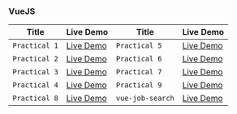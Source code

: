 ### VueJS

| Title     | Live Demo |  Title | Live Demo |
| ----------- | ----------- | ----------- | ----------- |
| `Practical 1`    | [Live Demo](https://vue-sm-pr1.netlify.app/) | `Practical 5`    | [Live Demo](https://vue-sm-pr5.netlify.app/) |
| `Practical 2`    | [Live Demo](https://vue-sm-pr2.netlify.app/) | `Practical 6`    | [Live Demo](https://vue-sm-pr6.netlify.app/) |
| `Practical 3`    | [Live Demo](https://vue-sm-pr3.netlify.app/)  | `Practical 7`    | [Live Demo](https://vue-sm-pr7.netlify.app/) |
| `Practical 4`    | [Live Demo](https://vue-sm-pr4.netlify.app/)  | `Practical 9`    | [Live Demo](https://vue-sm-pr9.netlify.app/login) |
| `Practical 8`    | [Live Demo](https://vue-sm-pr8.netlify.app/login)  | `vue-job-search`    | [Live Demo](https://vuejob.netlify.app/) |
